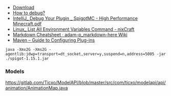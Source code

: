 
* [Download][2]
* [How to debug?][1]
* [IntelliJ_ Debug Your Plugin _ SpigotMC - High Performance Minecraft.pdf][3]
* [Linux_ List All Environment Variables Command - nixCraft][4]
* [Markdown Cheatsheet · adam-p_markdown-here Wiki][5]
* [Maven – Guide to Configuring Plug-ins][6]




```
java -Xmx2G -Xms2G -agentlib:jdwp=transport=dt_socket,server=y,suspend=n,address=5005 -jar ./spigot-1.15.1.jar 
```

### Models
https://gitlab.com/Ticxo/ModelAPI/blob/master/src/com/ticxo/modelapi/api/animation/AnimationMap.java

[1]: https://www.spigotmc.org/wiki/intellij-debug-your-plugin/
[2]: https://www.minecraft.net/en-us/download/alternative
[3]: ../IntelliJ_%20Debug%20Your%20Plugin%20_%20SpigotMC%20-%20High%20Performance%20Minecraft.pdf
[4]: ../Linux_%20List%20All%20Environment%20Variables%20Command%20-%20nixCraft.pdf
[5]: ../Markdown%20Cheatsheet%20·%20adam-p_markdown-here%20Wiki.pdf
[6]: ../Maven%20–%20Guide%20to%20Configuring%20Plug-ins.pdf



